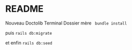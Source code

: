 # README

Nouveau Doctolib
Terminal Dossier mère 
` bundle install`

puis 
`rails db:migrate`

et enfin
`rails db:seed`
